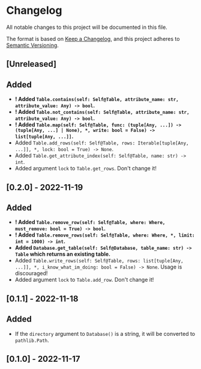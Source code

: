 # Changelog

All notable changes to this project will be documented in this file.

The format is based on [Keep a Changelog](https://keepachangelog.com/en/1.0.0/), and this project adheres to [Semantic Versioning](https://semver.org/spec/v2.0.0.html).

## [Unreleased]

## Added

- **! Added `Table.contains(self: Self@Table, attribute_name: str, attribute_value: Any) -> bool`.**
- **! Added `Table.not_contains(self: Self@Table, attribute_name: str, attribute_value: Any) -> bool`.**
- **! Added `Table.map(self: Self@Table, func: (tuple[Any, ...]) -> (tuple[Any, ...] | None), *, write: bool = False) -> list[tuple[Any, ...]]`.**
- Added `Table.add_rows(self: Self@Table, rows: Iterable[tuple[Any, ...]], *, lock: bool = True) -> None`.
- Added `Table.get_attribute_index(self: Self@Table, name: str) -> int`.
- Added argument `lock` to `Table.get_rows`. Don't change it!

## [0.2.0] - 2022-11-19

## Added

- **! Added `Table.remove_row(self: Self@Table, where: Where, must_remove: bool = True) -> bool`.**
- **! Added `Table.remove_rows(self: Self@Table, where: Where, *, limit: int = 1000) -> int`.**
- **Added `Database.get_table(self: Self@Database, table_name: str) -> Table` which returns an existing table.**
- Added `Table.write_rows(self: Self@Table, rows: list[tuple[Any, ...]], *, i_know_what_im_doing: bool = False) -> None`. Usage is discouraged!
- Added argument `lock` to `Table.add_row`. Don't change it!

## [0.1.1] - 2022-11-18

## Added

- If the `directory` argument to `Database()` is a string, it will be converted to `pathlib.Path`.

## [0.1.0] - 2022-11-17
